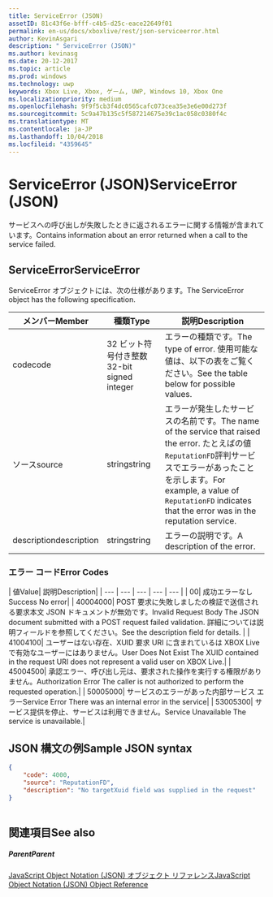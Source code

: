 ```yaml
---
title: ServiceError (JSON)
assetID: 81c43f6e-bfff-c4b5-d25c-eace22649f01
permalink: en-us/docs/xboxlive/rest/json-serviceerror.html
author: KevinAsgari
description: " ServiceError (JSON)"
ms.author: kevinasg
ms.date: 20-12-2017
ms.topic: article
ms.prod: windows
ms.technology: uwp
keywords: Xbox Live, Xbox, ゲーム, UWP, Windows 10, Xbox One
ms.localizationpriority: medium
ms.openlocfilehash: 9f9f5cb3f4dc0565cafc073cea35e3e6e00d273f
ms.sourcegitcommit: 5c9a47b135c5f587214675e39c1ac058c0380f4c
ms.translationtype: MT
ms.contentlocale: ja-JP
ms.lasthandoff: 10/04/2018
ms.locfileid: "4359645"
---
```

# <a name="serviceerror-json"></a><span data-ttu-id="fd1da-104">ServiceError (JSON)</span><span class="sxs-lookup"><span data-stu-id="fd1da-104">ServiceError (JSON)</span></span>
<span data-ttu-id="fd1da-105">サービスへの呼び出しが失敗したときに返されるエラーに関する情報が含まれています。</span><span class="sxs-lookup"><span data-stu-id="fd1da-105">Contains information about an error returned when a call to the service failed.</span></span> 
<a id="ID4EN"></a>

 
## <a name="serviceerror"></a><span data-ttu-id="fd1da-106">ServiceError</span><span class="sxs-lookup"><span data-stu-id="fd1da-106">ServiceError</span></span>
 
<span data-ttu-id="fd1da-107">ServiceError オブジェクトには、次の仕様があります。</span><span class="sxs-lookup"><span data-stu-id="fd1da-107">The ServiceError object has the following specification.</span></span>
 
| <span data-ttu-id="fd1da-108">メンバー</span><span class="sxs-lookup"><span data-stu-id="fd1da-108">Member</span></span>| <span data-ttu-id="fd1da-109">種類</span><span class="sxs-lookup"><span data-stu-id="fd1da-109">Type</span></span>| <span data-ttu-id="fd1da-110">説明</span><span class="sxs-lookup"><span data-stu-id="fd1da-110">Description</span></span>| 
| --- | --- | --- | 
| <span data-ttu-id="fd1da-111">code</span><span class="sxs-lookup"><span data-stu-id="fd1da-111">code</span></span>| <span data-ttu-id="fd1da-112">32 ビット符号付き整数</span><span class="sxs-lookup"><span data-stu-id="fd1da-112">32-bit signed integer</span></span> | <span data-ttu-id="fd1da-113">エラーの種類です。</span><span class="sxs-lookup"><span data-stu-id="fd1da-113">The type of error.</span></span> <span data-ttu-id="fd1da-114">使用可能な値は、以下の表をご覧ください。</span><span class="sxs-lookup"><span data-stu-id="fd1da-114">See the table below for possible values.</span></span> | 
| <span data-ttu-id="fd1da-115">ソース</span><span class="sxs-lookup"><span data-stu-id="fd1da-115">source</span></span>| <span data-ttu-id="fd1da-116">string</span><span class="sxs-lookup"><span data-stu-id="fd1da-116">string</span></span> | <span data-ttu-id="fd1da-117">エラーが発生したサービスの名前です。</span><span class="sxs-lookup"><span data-stu-id="fd1da-117">The name of the service that raised the error.</span></span> <span data-ttu-id="fd1da-118">たとえばの値<code>ReputationFD</code>評判サービスでエラーがあったことを示します。</span><span class="sxs-lookup"><span data-stu-id="fd1da-118">For example, a value of <code>ReputationFD</code> indicates that the error was in the reputation service.</span></span> | 
| <span data-ttu-id="fd1da-119">description</span><span class="sxs-lookup"><span data-stu-id="fd1da-119">description</span></span>| <span data-ttu-id="fd1da-120">string</span><span class="sxs-lookup"><span data-stu-id="fd1da-120">string</span></span>| <span data-ttu-id="fd1da-121">エラーの説明です。</span><span class="sxs-lookup"><span data-stu-id="fd1da-121">A description of the error.</span></span> | 
 
<a id="ID4EBC"></a>

 
### <a name="error-codes"></a><span data-ttu-id="fd1da-122">エラー コード</span><span class="sxs-lookup"><span data-stu-id="fd1da-122">Error Codes</span></span>
 
| <span data-ttu-id="fd1da-123">値</span><span class="sxs-lookup"><span data-stu-id="fd1da-123">Value</span></span>| <span data-ttu-id="fd1da-124">説明</span><span class="sxs-lookup"><span data-stu-id="fd1da-124">Description</span></span>| 
| --- | --- | --- | --- | --- | 
| <span data-ttu-id="fd1da-125">0</span><span class="sxs-lookup"><span data-stu-id="fd1da-125">0</span></span>| <span data-ttu-id="fd1da-126">成功エラーなし</span><span class="sxs-lookup"><span data-stu-id="fd1da-126">Success No error</span></span>| 
| <span data-ttu-id="fd1da-127">4000</span><span class="sxs-lookup"><span data-stu-id="fd1da-127">4000</span></span>| <span data-ttu-id="fd1da-128">POST 要求に失敗しましたの検証で送信される要求本文 JSON ドキュメントが無効です。</span><span class="sxs-lookup"><span data-stu-id="fd1da-128">Invalid Request Body The JSON document submitted with a POST request failed validation.</span></span> <span data-ttu-id="fd1da-129">詳細については説明フィールドを参照してください。</span><span class="sxs-lookup"><span data-stu-id="fd1da-129">See the description field for details.</span></span> | 
| <span data-ttu-id="fd1da-130">4100</span><span class="sxs-lookup"><span data-stu-id="fd1da-130">4100</span></span>| <span data-ttu-id="fd1da-131">ユーザーはない存在、XUID 要求 URI に含まれているは XBOX Live で有効なユーザーにはありません。</span><span class="sxs-lookup"><span data-stu-id="fd1da-131">User Does Not Exist The XUID contained in the request URI does not represent a valid user on XBOX Live.</span></span>| 
| <span data-ttu-id="fd1da-132">4500</span><span class="sxs-lookup"><span data-stu-id="fd1da-132">4500</span></span>| <span data-ttu-id="fd1da-133">承認エラー、呼び出し元は、要求された操作を実行する権限がありません。</span><span class="sxs-lookup"><span data-stu-id="fd1da-133">Authorization Error The caller is not authorized to perform the requested operation.</span></span>| 
| <span data-ttu-id="fd1da-134">5000</span><span class="sxs-lookup"><span data-stu-id="fd1da-134">5000</span></span>| <span data-ttu-id="fd1da-135">サービスのエラーがあった内部サービス エラー</span><span class="sxs-lookup"><span data-stu-id="fd1da-135">Service Error There was an internal error in the service</span></span>| 
| <span data-ttu-id="fd1da-136">5300</span><span class="sxs-lookup"><span data-stu-id="fd1da-136">5300</span></span>| <span data-ttu-id="fd1da-137">サービス提供を停止、サービスは利用できません。</span><span class="sxs-lookup"><span data-stu-id="fd1da-137">Service Unavailable The service is unavailable.</span></span>| 
   
<a id="ID4EQE"></a>

 
## <a name="sample-json-syntax"></a><span data-ttu-id="fd1da-138">JSON 構文の例</span><span class="sxs-lookup"><span data-stu-id="fd1da-138">Sample JSON syntax</span></span>
 

```json
{
    "code": 4000,
    "source": "ReputationFD",
    "description": "No targetXuid field was supplied in the request"
}
    
```

  
<a id="ID4EZE"></a>

 
## <a name="see-also"></a><span data-ttu-id="fd1da-139">関連項目</span><span class="sxs-lookup"><span data-stu-id="fd1da-139">See also</span></span>
 
<a id="ID4E2E"></a>

 
##### <a name="parent"></a><span data-ttu-id="fd1da-140">Parent</span><span class="sxs-lookup"><span data-stu-id="fd1da-140">Parent</span></span> 

[<span data-ttu-id="fd1da-141">JavaScript Object Notation (JSON) オブジェクト リファレンス</span><span class="sxs-lookup"><span data-stu-id="fd1da-141">JavaScript Object Notation (JSON) Object Reference</span></span>](atoc-xboxlivews-reference-json.md)

   
